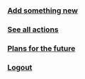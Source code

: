 <div class="buttons">
	<h3 class="link"><a href="/things/new">Add something new</a></h3>
    <h3 class="link"><a href="/things">See all actions</a></h3>
	<h3 class="link"><a href="/futures/new">Plans for the future</a></h3>
	<h3 class="link"><a href="/users/logout">Logout</a></h3>
</div>
